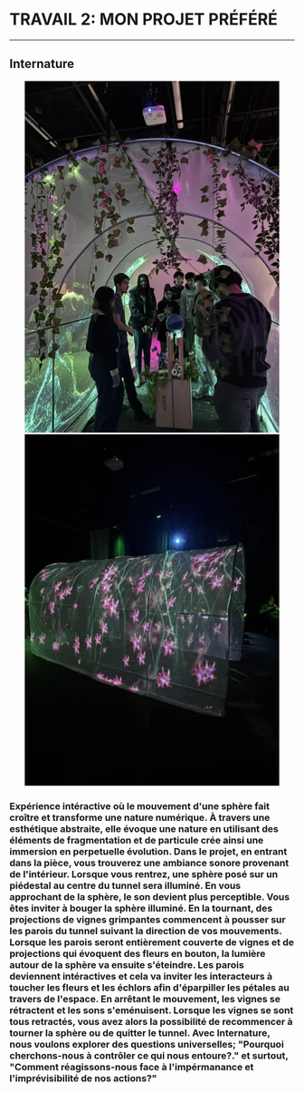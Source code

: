 # TRAVAIL 2: MON PROJET PRÉFÉRÉ
****
## Internature

<p align="center" width="100%">
<img src="./medias/internature_04.webp" width= 450px height= 620px/> <img src="./medias/internature_03.webp" width= 450px height= 620px/>
</p>

### Expérience intéractive où le mouvement d'une sphère fait croître et transforme une nature numérique. À travers une esthétique abstraite, elle évoque une nature en utilisant des éléments de fragmentation et de particule crée ainsi une immersion en perpetuelle évolution. Dans le projet, en entrant dans la pièce, vous trouverez une ambiance sonore provenant de l'intérieur. Lorsque vous rentrez, une sphère posé sur un piédestal au centre du tunnel sera illuminé. En vous approchant de la sphère, le son devient plus perceptible. Vous êtes inviter à bouger la sphère illuminé. En la tournant, des projections de vignes grimpantes commencent à pousser sur les parois du tunnel suivant la direction de vos mouvements. Lorsque les parois seront entièrement couverte de vignes et de projections qui évoquent des fleurs en bouton, la lumière autour de la sphère va ensuite s'éteindre. Les parois deviennent intéractives et cela va inviter les interacteurs à toucher les fleurs et les échlors afin d'éparpiller les pétales au travers de l'espace. En arrêtant le mouvement, les vignes se rétractent et les sons s'eménuisent. Lorsque les vignes se sont tous retractés, vous avez alors la possibilité de recommencer à tourner la sphère ou de quitter le tunnel. Avec Internature, nous voulons explorer des questions universelles; "Pourquoi cherchons-nous à contrôler ce qui nous entoure?." et surtout, "Comment réagissons-nous face à l'impérmanance et l'imprévisibilité de nos actions?"
